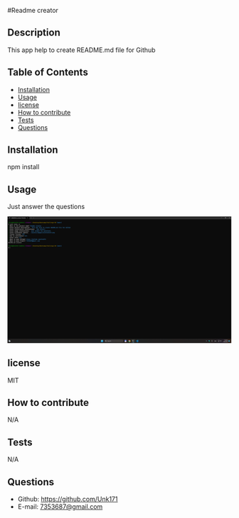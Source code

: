 #Readme creator
  ## Description
  This app help to create README.md file for Github
## Table of Contents
- [Installation](#installation)
- [Usage](#usage)
- [Iicense](#Iicense)
- [How to contribute](#how-to-contribute)
- [Tests](#tests)
- [Questions](#questions)
## Installation
npm install
## Usage
Just answer the questions

  ![Screenshot](./assets/images/screenshot9.png)
## Iicense
MIT
## How to contribute
N/A
## Tests
N/A
## Questions
* Github: https://github.com/Unk171
* E-mail: 7353687@gmail.com
  